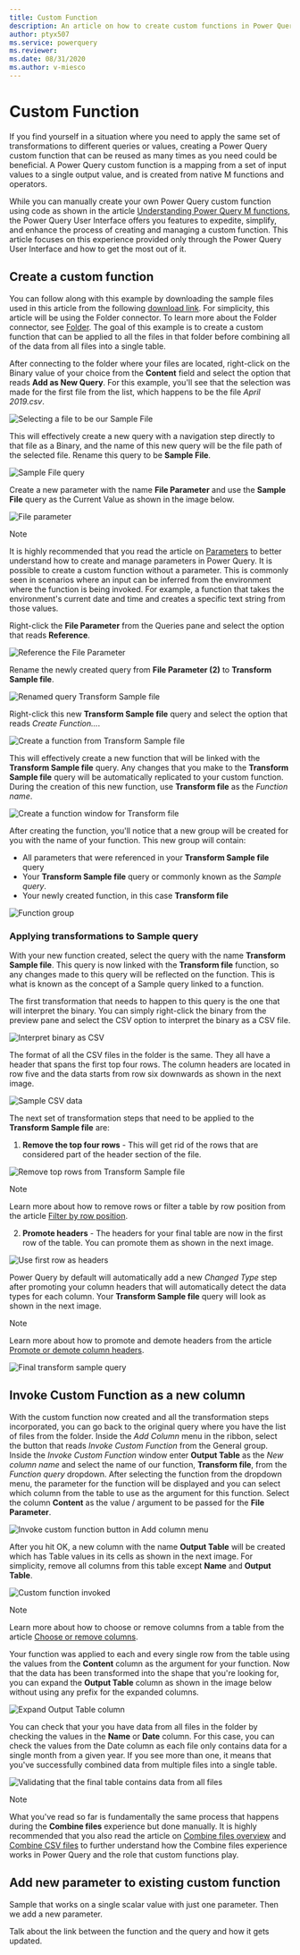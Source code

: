 ```yaml
---
title: Custom Function
description: An article on how to create custom functions in Power Query
author: ptyx507
ms.service: powerquery
ms.reviewer: 
ms.date: 08/31/2020
ms.author: v-miesco
---
```

# Custom Function

If you find yourself in a situation where you need to apply the same set of transformations to different queries or values, creating a Power Query custom function that can be reused as many times as you need could be beneficial. A Power Query custom function is a mapping from a set of input values to a single output value, and is created from native M functions and operators. 

While you can manually create your own Power Query custom function using code as shown in the article [Understanding Power Query M functions](https://docs.microsoft.com/powerquery-m/understanding-power-query-m-functions), the Power Query User Interface offers you features to expedite, simplify, and enhance the process of creating and managing a custom function. 
This article focuses on this experience provided only through the Power Query User Interface and how to get the most out of it.

## Create a custom function

You can follow along with this example by downloading the sample files used in this article from the following [download link](https://aka.ms/PQCombineFilesSample). For simplicity, this article will be using the Folder connector. To learn more about the Folder connector, see [Folder](folder.md). The goal of this example is to create a custom function that can be applied to all the files in that folder before combining all of the data from all files into a single table.

After connecting to the folder where your files are located, right-click on the Binary value of your choice from the **Content** field and select the option that reads **Add as New Query**. For this example, you'll see that the selection was made for the first file from the list, which happens to be the file *April 2019.csv*.

![Selecting a file to be our Sample File](images/me-custom-function-add-as-new-query.png)

This will effectively create a new query with a navigation step directly to that file as a Binary, and the name of this new query will be the file path of the selected file. Rename this query to be **Sample File**.

![Sample File query](images/me-custom-function-sample-file-query.png)

Create a new parameter with the name **File Parameter** and use the **Sample File** query as the Current Value as shown in the image below.

![File parameter](images/me-custom-function-file-parameter.png)

>[!NOTE]
>It is highly recommended that you read the article on [Parameters](Connectors/Folder.md) to better understand how to create and manage parameters in Power Query. 
>It is possible to create a custom function without a parameter. This is commonly seen in scenarios where an input can be inferred from the environment where the function is being invoked. For example, a function that takes the environment's current date and time and creates a specific text string from those values. 

Right-click the **File Parameter** from the Queries pane and select the option that reads **Reference**.

![Reference the File Parameter](images/me-custom-function-reference-file-parameter.png)

Rename the newly created query from **File Parameter (2)** to **Transform Sample file**.

![Renamed query Transform Sample file](images/me-custom-function-reference-file-parameter-query-renamed.png)

Right-click this new **Transform Sample file** query and select the option that reads *Create Function...*. 

![Create a function from Transform Sample file](images/me-custom-function-transform-sample-file-function.png)

This will effectively create a new function that will be linked with the **Transform Sample file** query. Any changes that you make to the **Transform Sample file** query will be automatically replicated to your custom function. During the creation of this new function, use **Transform file** as the *Function name*.

![Create a function window for Transform file](images/me-custom-function-transform-sample-file-function-window.png)

After creating the function, you'll notice that a new group will be created for you with the name of your function. This new group will contain:
* All parameters that were referenced in your **Transform Sample file** query
* Your **Transform Sample file** query or commonly known as the *Sample query*.
* Your newly created function, in this case **Transform file**

![Function group](images/me-custom-function-group.png)

### Applying transformations to Sample query

With your new function created, select the query with the name **Transform Sample file**. This query is now linked with the **Transform file** function, so any changes made to this query will be reflected on the function. This is what is known as the concept of a Sample query linked to a function.

The first transformation that needs to happen to this query is the one that will interpret the binary. You can simply right-click the binary from the preview pane and select the CSV option to interpret the binary as a CSV file.

![Interpret binary as CSV](images/me-custom-function-csv.png)

The format of all the CSV files in the folder is the same. They all have a header that spans the first top four rows. The column headers are located in row five and the data starts from row six downwards as shown in the next image.

![Sample CSV data](images/me-custom-function-sample-csv-data.png)

The next set of transformation steps that need to be applied to the **Transform Sample file** are:
1. **Remove the top four rows** - This will get rid of the rows that are considered part of the header section of the file.

![Remove top rows from Transform Sample file](images/me-custom-function-sample-csv-remove-top-rows.png)

>[!NOTE]
> Learn more about how to remove rows or filter a table by row position from the article [Filter by row position](filter-row-position.md).

2. **Promote headers** - The headers for your final table are now in the first row of the table. You can promote them as shown in the next image.

![Use first row as headers](images/me-custom-function-sample-csv-promote-headers.png)

Power Query by default will automatically add a new *Changed Type* step after promoting your column headers that will automatically detect the data types for each column. Your **Transform Sample file** query will look as shown in the next image.

>[!NOTE]
> Learn more about how to promote and demote headers from the article [Promote or demote column headers](table-promote-demote-headers.md).

![Final transform sample query](images/me-custom-function-final-transform-sample-query.png)

## Invoke Custom Function as a new column

With the custom function now created and all the transformation steps incorporated, you can go back to the original query where you have the list of files from the folder. Inside the *Add Column* menu in the ribbon, select the button that reads *Invoke Custom Function* from the General group. Inside the *Invoke Custom Function* window enter **Output Table** as the *New column name* and select the name of our function, **Transform file**, from the *Function query* dropdown. After selecting the function from the dropdown menu, the parameter for the function will be displayed and you can select which column from the table to use as the argument for this function. Select the column **Content** as the value / argument to be passed for the **File Parameter**.

![Invoke custom function button in Add column menu](images/me-custom-function-invoke-custom-function.png)

After you hit OK, a new column with the name **Output Table** will be created which has Table values in its cells as shown in the next image. For simplicity, remove all columns from this table except **Name** and **Output Table**.

![Custom function invoked](images/me-custom-function-invoked-custom-function.png)

>[!NOTE]
> Learn more about how to choose or remove columns from a table from the article [Choose or remove columns](choose-remove-columns.md).


Your function was applied to each and every single row from the table using the values from the **Content** column as the argument for your function. Now that the data has been transformed into the shape that you're looking for, you can expand the **Output Table** column as shown in the image below without using any prefix for the expanded columns.

![Expand Output Table column](images/me-custom-function-invoked-custom-function-expanded-window.png)

You can check that your you have data from all files in the folder by checking the values in the **Name** or **Date** column. For this case, you can check the values from the Date column as each file only contains data for a single month from a given year. If you see more than one, it means that you've successfully combined data from multiple files into a single table.

![Validating that the final table contains data from all files](images/me-custom-function-invoked-custom-function-all-data-expanded.png)

>[!NOTE]
>What you've read so far is fundamentally the same process that happens during the **Combine files** experience but done manually.
>It is highly recommended that you also read the  article on [Combine files overview](combine-files-overview.md) and [Combine CSV files](combine-files-csv.md) to further understand how the Combine files experience works in Power Query and the role that custom functions play.

## Add new parameter to existing custom function

Sample that works on a single scalar value with just one parameter. Then we add a new parameter.

Talk about the link between the function and the query and how it gets updated.